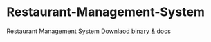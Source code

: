 # Restaurant-Management-System
Restaurant Management System
[Downlaod binary & docs](https://github.com/Hybrid-SyntaX/Restaurant-Management-System/releases/latest)
